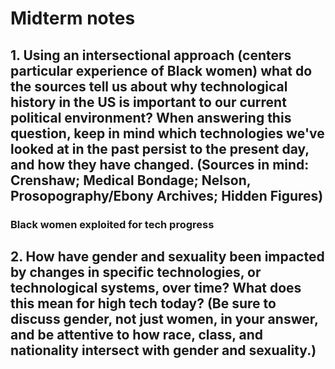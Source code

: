 # Midterm notes

## 1. Using an intersectional approach (centers particular experience of Black women) what do the sources tell us about why technological history in the US is important to our current political environment? When answering this question, keep in mind which technologies we've looked at in the past persist to the present day, and how they have changed. (Sources in mind: Crenshaw; Medical Bondage; Nelson, Prosopography/Ebony Archives; Hidden Figures)

### Black women exploited for tech progress



## 2. How have gender and sexuality been impacted by changes in specific technologies, or technological systems, over time? What does this mean for high tech today? (Be sure to discuss gender, not just women, in your answer, and be attentive to how race, class, and nationality intersect with gender and sexuality.)

